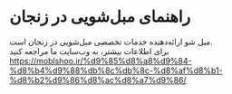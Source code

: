 # راهنمای مبل‌شویی در زنجان

مبل شو ارائه‌دهنده خدمات تخصصی مبل‌شویی در زنجان است.  
برای اطلاعات بیشتر، به وب‌سایت ما مراجعه کنید
https://moblshoo.ir/%d9%85%d8%a8%d9%84-%d8%b4%d9%88%db%8c%db%8c-%d8%af%d8%b1-%d8%b2%d9%86%d8%ac%d8%a7%d9%86/
